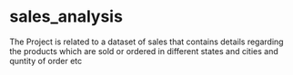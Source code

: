 # sales_analysis
The Project is related to a dataset of sales that contains details regarding the products which are sold or ordered in different states and cities and quntity of order etc
